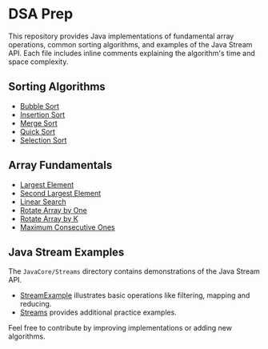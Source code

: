 # DSA Prep

This repository provides Java implementations of fundamental array operations, common sorting algorithms, and examples of the Java Stream API. Each file includes inline comments explaining the algorithm's time and space complexity.

## Sorting Algorithms

- [Bubble Sort](Sorting/bubbleSort.java)
- [Insertion Sort](Sorting/insertionSort.java)
- [Merge Sort](Sorting/mergeSorting.java)
- [Quick Sort](Sorting/quickSorting.java)
- [Selection Sort](Sorting/selectionSort.java)

## Array Fundamentals

- [Largest Element](Arrays/Fundamentals/largestElement.java)
- [Second Largest Element](Arrays/Fundamentals/secondLargestElement.java)
- [Linear Search](Arrays/Fundamentals/linearSearch.java)
- [Rotate Array by One](Arrays/Fundamentals/rotateArrayByOne.java)
- [Rotate Array by K](Arrays/Fundamentals/rotateArrayByK.java)
- [Maximum Consecutive Ones](Arrays/Fundamentals/maximumConsecutiveOnes.java)

## Java Stream Examples

The `JavaCore/Streams` directory contains demonstrations of the Java Stream API.
- [StreamExample](JavaCore/Streams/StreamExample.java) illustrates basic operations like filtering, mapping and reducing.
- [Streams](JavaCore/Streams/Streams.java) provides additional practice examples.

Feel free to contribute by improving implementations or adding new algorithms.
